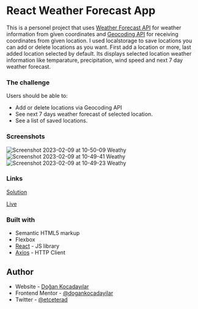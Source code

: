 # React Weather Forecast App

This is a personel project that uses [Weather Forecast API](https://open-meteo.com/en/docs) for weather information from given coordinates and [Geocoding API](https://open-meteo.com/en/docs/geocoding-api) for receiving coordinates from given location. I used localstorage to save locations you can add or delete locations as you want. First add a location or more, last added location selected by default. Its displays selected location weather information like temparature, precipitation, wind speed and next 7 day weather forecast.

### The challenge

Users should be able to:

- Add or delete locations via Geocoding API
- See next 7 days weather forecast of selected location.
- See a list of saved locations.

### Screenshots

![Screenshot 2023-02-09 at 10-50-09 Weathy](https://user-images.githubusercontent.com/75983262/217755468-5c3ccc3d-be7e-482c-b167-92a1eb47407b.png)
![Screenshot 2023-02-09 at 10-49-41 Weathy](https://user-images.githubusercontent.com/75983262/217755478-83ddce98-17bc-4756-993e-4a7be54b3e1b.png)
![Screenshot 2023-02-09 at 10-49-23 Weathy](https://user-images.githubusercontent.com/75983262/217755486-f432b4c1-e93f-4669-a244-2754253fda9d.png)

### Links

[Solution](https://github.com/dogankocadayilar/react-weather-app)

[Live](https://dogankocadayilar.github.io/react-weather-app/)

### Built with

- Semantic HTML5 markup
- Flexbox
- [React](https://reactjs.org/) - JS library
- [Axios](https://axios-http.com/) - HTTP Client

## Author

- Website - [Doğan Kocadayılar](https://github.com/dogankocadayilar)
- Frontend Mentor - [@dogankocadayilar](https://www.frontendmentor.io/profile/dogankocadayilar)
- Twitter - [@etceterad](https://www.twitter.com/etceterad)
